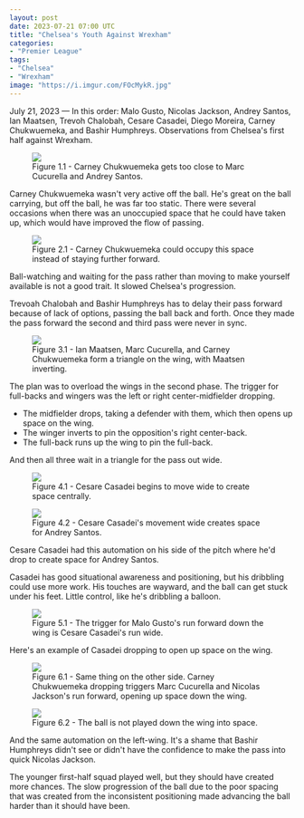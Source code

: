 ```yaml
---
layout: post
date: 2023-07-21 07:00 UTC
title: "Chelsea's Youth Against Wrexham"
categories:
- "Premier League"
tags:
- "Chelsea"
- "Wrexham"
image: "https://i.imgur.com/FOcMykR.jpg"
---
```


July 21, 2023 — In this order: Malo Gusto, Nicolas Jackson, Andrey Santos, Ian Maatsen, Trevoh Chalobah, Cesare Casadei, Diego Moreira, Carney Chukwuemeka, and Bashir Humphreys. Observations from Chelsea's first half against Wrexham.

<figure>
    <img src="https://i.imgur.com/FOcMykR.jpg">
    <figcaption>Figure 1.1 - Carney Chukwuemeka gets too close to Marc Cucurella and Andrey Santos.</figcaption>
</figure>

Carney Chukwuemeka wasn't very active off the ball. He's great on the ball carrying, but off the ball, he was far too static. There were several occasions when there was an unoccupied space that he could have taken up, which would have improved the flow of passing.

<figure>
    <img src="https://i.imgur.com/xj8y2po.jpg">
    <figcaption>Figure 2.1 - Carney Chukwuemeka could occupy this space instead of staying further forward.</figcaption>
</figure>

Ball-watching and waiting for the pass rather than moving to make yourself available is not a good trait. It slowed Chelsea's progression. 

Trevoah Chalobah and Bashir Humphreys has to delay their pass forward because of lack of options, passing the ball back and forth. Once they made the pass forward the second and third pass were never in sync. 

<figure>
    <img src="https://i.imgur.com/XdScD34.jpg">
    <figcaption>Figure 3.1 - Ian Maatsen, Marc Cucurella, and Carney Chukwuemeka form a triangle on the wing, with Maatsen inverting.</figcaption>
</figure>

The plan was to overload the wings in the second phase. The trigger for full-backs and wingers was the left or right center-midfielder dropping.

- The midfielder drops, taking a defender with them, which then opens up space on the wing.
- The winger inverts to pin the opposition's right center-back.
- The full-back runs up the wing to pin the full-back.

And then all three wait in a triangle for the pass out wide.

<figure>
    <img src="https://i.imgur.com/t5ZILpw.jpg">
    <figcaption>Figure 4.1 - Cesare Casadei begins to move wide to create space centrally.</figcaption>
</figure>

<figure>
    <img src="https://i.imgur.com/v5MxsB0.jpg">
    <figcaption>Figure 4.2 - Cesare Casadei's movement wide creates space for Andrey Santos.</figcaption>
</figure>

Cesare Casadei had this automation on his side of the pitch where he'd drop to create space for Andrey Santos.

Casadei has good situational awareness and positioning, but his dribbling could use more work. His touches are wayward, and the ball can get stuck under his feet. Little control, like he's dribbling a balloon.

<figure>
    <img src="https://i.imgur.com/AToLEky.jpg">
    <figcaption>Figure 5.1 - The trigger for Malo Gusto's run forward down the wing is Cesare Casadei's run wide.</figcaption>
</figure>

Here's an example of Casadei dropping to open up space on the wing.

<figure>
    <img src="https://i.imgur.com/X0569xx.jpg">
    <figcaption>Figure 6.1 - Same thing on the other side. Carney Chukwuemeka dropping triggers Marc Cucurella and Nicolas Jackson's run forward, opening up space down the wing.</figcaption>
</figure>

<figure>
    <img src="https://i.imgur.com/l1cxL4p.jpg">
    <figcaption>Figure 6.2 - The ball is not played down the wing into space.</figcaption>
</figure>

And the same automation on the left-wing. It's a shame that Bashir Humphreys didn't see or didn't have the confidence to make the pass into quick Nicolas Jackson.

The younger first-half squad played well, but they should have created more chances. The slow progression of the ball due to the poor spacing that was created from the inconsistent positioning made advancing the ball harder than it should have been.
